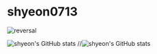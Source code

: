 # shyeon0713

![reversal](https://capsule-render.vercel.app/api?type=rect&text=RECT&fontAlign=30&fontSize=30&desc=Use%20theme&descAlign=60&descAlignY=50&theme=radical)


![shyeon's GitHub stats](https://github-readme-stats.vercel.app/api?username=Shyeon&hide=contribs,prs)
//![shyeon's GitHub stats](https://github-readme-stats.vercel.app/api?username=shyeon&show=reviews,discussions_started,discussions_answered,prs_merged,prs_merged_percentage)
